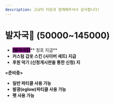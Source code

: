 ```yaml
---
description: 고냥이 타운과 함께해주셔서 감사합니다!
---
```


# 발자국🐾 (50000\~145000)

* <mark style="background-color:purple;">**\[발자국**</mark><mark style="background-color:purple;">🐾</mark><mark style="background-color:purple;">**]**</mark>** 칭호 지급**&#x20;
* **커스텀 갑옷 스킨 (사이버 세트) 지급**&#x20;
* **후원 악기 (신청게시판을 통한 신청) 지**

**<준비중>**

* **일반 파티클 사용 가능**&#x20;
* **발광(eglow)파티클 사용 가능**&#x20;
* **펫 사용 가능**&#x20;
